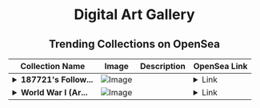 <div align="center">

# Digital Art Gallery

## Trending Collections on OpenSea

| Collection Name                       | Image                                                                                     | Description                       | OpenSea Link                                                                                          |
|---------------------------------------|-------------------------------------------------------------------------------------------|-----------------------------------|--------------------------------------------------------------------------------------------------------|
| **<details><summary>187721's Follow...</summary>187721's Follower</details>** | ![Image](https://i.seadn.io/s/raw/files/19f9f090920392cc3650cbdf4361755b.png?w=500&auto=format?w=200&auto=format) |  | <details><summary>Link</summary>[187721's Follower](https://opensea.io/collection/187721-s-follower)</details> |
| **<details><summary>World War I (Ar...</summary>World War I (Armaments)</details>** | ![Image](https://i.seadn.io/s/raw/files/73e033038d52360894125ac346525d2b.png?w=500&auto=format?w=200&auto=format) |  | <details><summary>Link</summary>[World War I (Armaments)](https://opensea.io/collection/world-war-i-armaments)</details> |

</div>